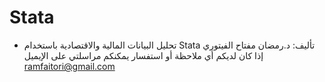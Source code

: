 # Stata
* تحليل البيانات المالية والاقتصادية باستخدام Stata
تأليف: د.رمضان مفتاح الفيتوري
إذا كان لديكم أي ملاحظة أو استفسار يمكنكم مراسلتي على الإيميل
ramfaitori@gmail.com
